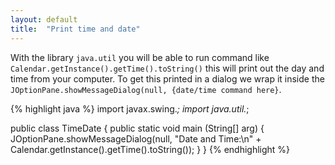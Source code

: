 ```yaml
---
layout: default
title:  "Print time and date"
---
```

With the library `java.util` you will be able to run command like `Calendar.getInstance().getTime().toString()` this will print out the day and time from your computer. To get this printed in a dialog we wrap it inside the `JOptionPane.showMessageDialog(null, {date/time command here}`.

{% highlight java %}
import javax.swing.*;
import java.util.*;

public class TimeDate {
	public static void main (String[] arg) {
		JOptionPane.showMessageDialog(null, "Date and Time:\n" + Calendar.getInstance().getTime().toString());
	}
}
{% endhighlight %}
